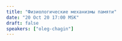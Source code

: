 ```yaml
---
title: "Физиологические механизмы памяти"
date: "20 Oct 20 17:00 MSK"
draft: false
speakers: ["oleg-chagin"]
---
```

